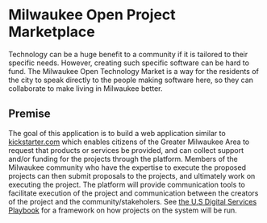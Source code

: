 # Milwaukee Open Project Marketplace

Technology can be a huge benefit to a community if it is tailored to their specific needs. 
However, creating such specific software can be hard to fund. The Milwaukee Open Technology Market 
is a way for the residents of the city to speak directly to the people making software here, so 
they can collaborate to make living in Milwaukee better.

## Premise

The goal of this application is to build a web application similar to 
[kickstarter.com](http://www.kickstarter.com) which enables citizens of the Greater
Milwaukee Area to request that products or services be provided, and can collect support
and/or funding for the projects through the platform. Members of the Milwaukee community
who have the expertise to execute the proposed projects can then submit proposals to the 
projects, and ultimately work on executing the project. The platform will provide communication
tools to facilitate execution of the project and communication between the creators of the project
and the community/stakeholers. See [the U.S Digital Services Playbook](https://playbook.cio.gov/) 
for a framework on how projects on the system will be run.

